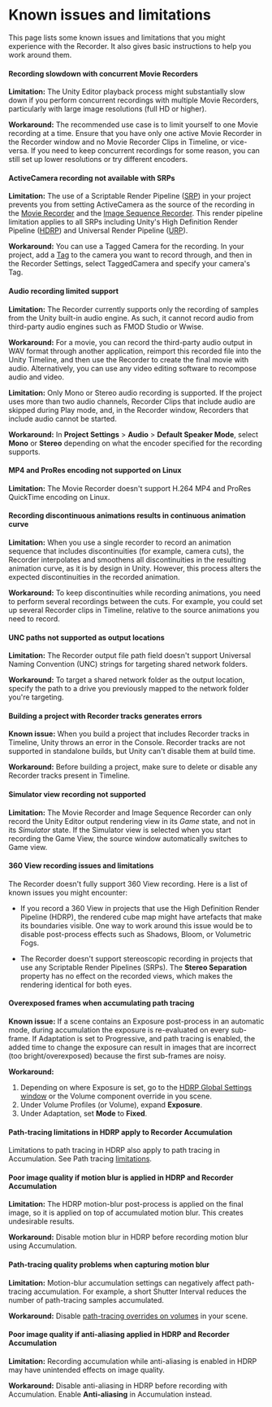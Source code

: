 # Known issues and limitations

This page lists some known issues and limitations that you might experience with the Recorder. It also gives basic instructions to help you work around them.

#### Recording slowdown with concurrent Movie Recorders

**Limitation:** The Unity Editor playback process might substantially slow down if you perform concurrent recordings with multiple Movie Recorders, particularly with large image resolutions (full HD or higher).

**Workaround:** The recommended use case is to limit yourself to one Movie recording at a time. Ensure that you have only one active Movie Recorder in the Recorder window and no Movie Recorder Clips in Timeline, or vice-versa. If you need to keep concurrent recordings for some reason, you can still set up lower resolutions or try different encoders.

#### ActiveCamera recording not available with SRPs

**Limitation:** The use of a Scriptable Render Pipeline ([SRP](https://docs.unity3d.com/Manual/ScriptableRenderPipeline.html)) in your project prevents you from setting ActiveCamera as the source of the recording in the [Movie Recorder](RecorderMovie.md#targeted-camera-source-properties) and the [Image Sequence Recorder](RecorderImage.md#targeted-camera-source-properties). This render pipeline limitation applies to all SRPs including Unity's High Definition Render Pipeline ([HDRP](https://docs.unity3d.com/Packages/com.unity.render-pipelines.high-definition@latest)) and Universal Render Pipeline ([URP](https://docs.unity3d.com/Packages/com.unity.render-pipelines.universal@latest)).

**Workaround:** You can use a Tagged Camera for the recording. In your project, add a [Tag](https://docs.unity3d.com/Manual/Tags.html) to the camera you want to record through, and then in the Recorder Settings, select TaggedCamera and specify your camera's Tag.

#### Audio recording limited support

**Limitation:** The Recorder currently supports only the recording of samples from the Unity built-in audio engine. As such, it cannot record audio from third-party audio engines such as FMOD Studio or Wwise.

**Workaround:** For a movie, you can record the third-party audio output in WAV format through another application, reimport this recorded file into the Unity Timeline, and then use the Recorder to create the final movie with audio. Alternatively, you can use any video editing software to recompose audio and video.

**Limitation:** Only Mono or Stereo audio recording is supported. If the project uses more than two audio channels, Recorder Clips that include audio are skipped during Play mode, and, in the Recorder window, Recorders that include audio cannot be started.

**Workaround:** In **Project Settings** > **Audio** > **Default Speaker Mode**, select **Mono** or **Stereo** depending on what the encoder specified for the recording supports.

#### MP4 and ProRes encoding not supported on Linux

**Limitation:** The Movie Recorder doesn't support H.264 MP4 and ProRes QuickTime encoding on Linux.

#### Recording discontinuous animations results in continuous animation curve

**Limitation:** When you use a single recorder to record an animation sequence that includes discontinuities (for example, camera cuts), the Recorder interpolates and smoothens all discontinuities in the resulting animation curve, as it is by design in Unity. However, this process alters the expected discontinuities in the recorded animation.

**Workaround:** To keep discontinuities while recording animations, you need to perform several recordings between the cuts. For example, you could set up several Recorder clips in Timeline, relative to the source animations you need to record.

#### UNC paths not supported as output locations

**Limitation:** The Recorder output file path field doesn't support Universal Naming Convention (UNC) strings for targeting shared network folders.

**Workaround:** To target a shared network folder as the output location, specify the path to a drive you previously mapped to the network folder you're targeting.

#### Building a project with Recorder tracks generates errors

**Known issue:** When you build a project that includes Recorder tracks in Timeline, Unity throws an error in the Console. Recorder tracks are not supported in standalone builds, but Unity can't disable them at build time.

**Workaround:** Before building a project, make sure to delete or disable any Recorder tracks present in Timeline.

#### Simulator view recording not supported

**Limitation:** The Movie Recorder and Image Sequence Recorder can only record the Unity Editor output rendering view in its _Game_ state, and not in its _Simulator_ state. If the Simulator view is selected when you start recording the Game View, the source window automatically switches to Game view.

<a name="360-view"></a>
#### 360 View recording issues and limitations

The Recorder doesn't fully support 360 View recording. Here is a list of known issues you might encounter:

* If you record a 360 View in projects that use the High Definition Render Pipeline (HDRP), the rendered cube map might have artefacts that make its boundaries visible. One way to work around this issue would be to disable post-process effects such as Shadows, Bloom, or Volumetric Fogs.

* The Recorder doesn't support stereoscopic recording in projects that use any Scriptable Render Pipelines (SRPs). The **Stereo Separation** property has no effect on the recorded views, which makes the rendering identical for both eyes.

#### Overexposed frames when accumulating path tracing

**Known issue:** If a scene contains an Exposure post-process in an automatic mode, during accumulation the exposure is re-evaluated on every sub-frame. If Adaptation is set to Progressive, and path tracing is enabled, the added time to change the exposure can result in images that are incorrect (too bright/overexposed) because the first sub-frames are noisy.

**Workaround:**
1. Depending on where Exposure is set, go to the [HDRP Global Settings window](https://docs.unity3d.com/Packages/com.unity.render-pipelines.high-definition@latest/index.html?subfolder=/manual/Default-Settings-Window.html) or the Volume component override in you scene.
2. Under Volume Profiles (or Volume), expand **Exposure**.
3. Under Adaptation, set **Mode** to **Fixed**.

#### Path-tracing limitations in HDRP apply to Recorder Accumulation

Limitations to path tracing in HDRP also apply to path tracing in Accumulation. See Path tracing [limitations](https://docs.unity3d.com/Packages/com.unity.render-pipelines.high-definition@latest/index.html?subfolder=/manual/Ray-Tracing-Path-Tracing.html%23limitations).

#### Poor image quality if motion blur is applied in HDRP and Recorder Accumulation

**Limitation:** The HDRP motion-blur post-process is applied on the final image, so it is applied on top of accumulated motion blur. This creates undesirable results.

**Workaround:** Disable motion blur in HDRP before recording motion blur using Accumulation.

#### Path-tracing quality problems when capturing motion blur

**Limitation:** Motion-blur accumulation settings can negatively affect path-tracing accumulation. For example, a short Shutter Interval reduces the number of path-tracing samples accumulated.

**Workaround:** Disable [path-tracing overrides on volumes](https://docs.unity3d.com/Packages/com.unity.render-pipelines.high-definition@@latest/index.html?subfolder=/manual/Ray-Tracing-Path-Tracing.html%23adding-path-tracing-to-a-scene) in your scene.

#### Poor image quality if anti-aliasing applied in HDRP and Recorder Accumulation

**Limitation:** Recording accumulation while anti-aliasing is enabled in HDRP may have unintended effects on image quality.

**Workaround:** Disable anti-aliasing in HDRP before recording with Accumulation. Enable **Anti-aliasing** in Accumulation instead.

